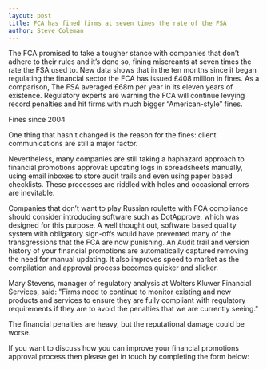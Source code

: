 ```yaml
---
layout: post
title: FCA has fined firms at seven times the rate of the FSA
author: Steve Coleman
---
```

The FCA promised to take a tougher stance with companies that don’t adhere to
their rules and it’s done so, fining miscreants at seven times the rate the FSA
used to. New data shows that in the ten months since it began regulating the
financial sector the FCA has issued £408 million in fines. As a comparison, The
FSA averaged £68m per year in its eleven years of existence. Regulatory experts
are warning the FCA will continue levying record penalties and hit firms with
much bigger “American-style” fines.

Fines since 2004

One thing that hasn't changed is the reason for the fines: client
communications are still a major factor.

Nevertheless, many companies are still taking a haphazard approach to financial
promotions approval: updating logs in spreadsheets manually, using email
inboxes to store audit trails and even using paper based checklists. These
processes are riddled with holes and occasional errors are inevitable.

Companies that don’t want to play Russian roulette with FCA compliance should
consider introducing software such as DotApprove, which was designed for this
purpose. A well thought out, software based quality system with obligatory
sign-offs would have prevented many of the transgressions that the FCA are now
punishing. An Audit trail and version history of your financial promotions are
automatically captured removing the need for manual updating. It also improves
speed to market as the compilation and approval process becomes quicker and
slicker.

Mary Stevens, manager of regulatory analysis at Wolters Kluwer Financial
Services, said: "Firms need to continue to monitor existing and new products
and services to ensure they are fully compliant with regulatory requirements if
they are to avoid the penalties that we are currently seeing."

The financial penalties are heavy, but the reputational damage could be worse.

If you want to discuss how you can improve your financial promotions approval
process then please get in touch by completing the form below:
